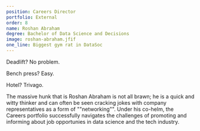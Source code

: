 ```yaml
---
position: Careers Director
portfolio: External
order: 8
name: Roshan Abraham
degree: Bachelor of Data Science and Decisions
image: roshan-abraham.jfif
one_line: Biggest gym rat in DataSoc
---
```


Deadlift? No problem.

Bench press? Easy.

Hotel? Trivago.

The massive hunk that is Roshan Abraham is not all brawn; he is a quick and witty thinker and can often be seen cracking jokes with company representatives as a form of ""networking"". Under his co-helm, the Careers portfolio successfully navigates the challenges of promoting and informing about job opportunies in data science and the tech industry.